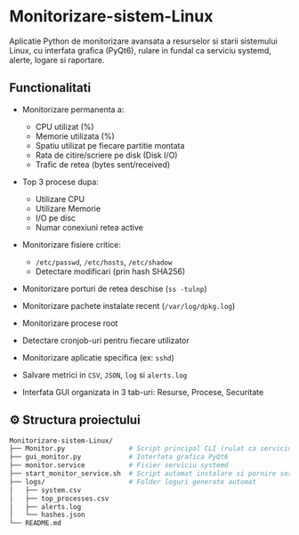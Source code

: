 # Monitorizare-sistem-Linux

Aplicatie Python de monitorizare avansata a resurselor si starii sistemului Linux, cu interfata grafica (PyQt6), rulare in fundal ca serviciu systemd, alerte, logare si raportare.


## Functionalitati

* Monitorizare permanenta a:

  * CPU utilizat (%)
  * Memorie utilizata (%)
  * Spatiu utilizat pe fiecare partitie montata
  * Rata de citire/scriere pe disk (Disk I/O)
  * Trafic de retea (bytes sent/received)
* Top 3 procese dupa:

  * Utilizare CPU
  * Utilizare Memorie
  * I/O pe disc
  * Numar conexiuni retea active
* Monitorizare fisiere critice:

  * `/etc/passwd`, `/etc/hosts`, `/etc/shadow`
  * Detectare modificari (prin hash SHA256)
* Monitorizare porturi de retea deschise (`ss -tulnp`)
* Monitorizare pachete instalate recent (`/var/log/dpkg.log`)
* Monitorizare procese root
* Detectare cronjob-uri pentru fiecare utilizator
* Monitorizare aplicatie specifica (ex: `sshd`)
* Salvare metrici in `CSV`, `JSON`, `log` si `alerts.log`
* Interfata GUI organizata in 3 tab-uri: Resurse, Procese, Securitate

## ⚙️ Structura proiectului

```bash
Monitorizare-sistem-Linux/
├── Monitor.py                # Script principal CLI (rulat ca serviciu)
├── gui_monitor.py            # Interfata grafica PyQt6
├── monitor.service           # Fisier serviciu systemd
├── start_monitor_service.sh  # Script automat instalare si pornire serviciu
├── logs/                     # Folder loguri generate automat
│   ├── system.csv
│   ├── top_processes.csv
│   ├── alerts.log
│   └── hashes.json
└── README.md
```

